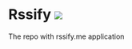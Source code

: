 # Rssify ![](https://travis-ci.org/rssify/rssify-app.svg?branch=master)

The repo with rssify.me application
